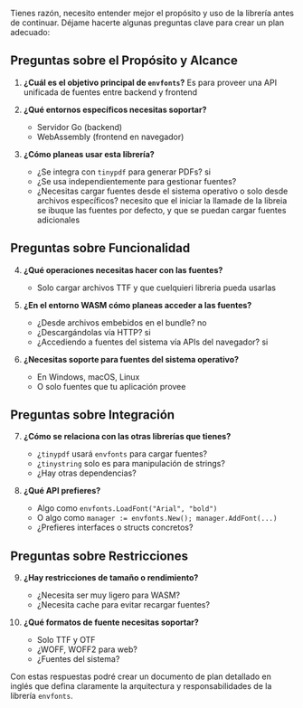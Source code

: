 Tienes razón, necesito entender mejor el propósito y uso de la librería antes de continuar. Déjame hacerte algunas preguntas clave para crear un plan adecuado:

## Preguntas sobre el Propósito y Alcance

1. **¿Cuál es el objetivo principal de `envfonts`?**
 Es para proveer una API unificada de fuentes entre backend y frontend

2. **¿Qué entornos específicos necesitas soportar?**
   - Servidor Go (backend)
   - WebAssembly (frontend en navegador)

3. **¿Cómo planeas usar esta librería?**
   - ¿Se integra con `tinypdf` para generar PDFs?
    si
   - ¿Se usa independientemente para gestionar fuentes?
   - ¿Necesitas cargar fuentes desde el sistema operativo o solo desde archivos específicos?
   necesito que el iniciar la llamade de la libreia se ibuque las fuentes por defecto, y que se puedan cargar fuentes adicionales

## Preguntas sobre Funcionalidad

4. **¿Qué operaciones necesitas hacer con las fuentes?**
   - Solo cargar archivos TTF y que cuelquieri libreria pueda usarlas


5. **¿En el entorno WASM cómo planeas acceder a las fuentes?**
   - ¿Desde archivos embebidos en el bundle?
     no
   - ¿Descargándolas vía HTTP?
   si
   - ¿Accediendo a fuentes del sistema vía APIs del navegador?
     si

6. **¿Necesitas soporte para fuentes del sistema operativo?**
   - En Windows, macOS, Linux
   - O solo fuentes que tu aplicación provee

## Preguntas sobre Integración

7. **¿Cómo se relaciona con las otras librerías que tienes?**
   - ¿`tinypdf` usará `envfonts` para cargar fuentes?
   - ¿`tinystring` solo es para manipulación de strings?
   - ¿Hay otras dependencias?

8. **¿Qué API prefieres?**
   - Algo como `envfonts.LoadFont("Arial", "bold")`
   - O algo como `manager := envfonts.New(); manager.AddFont(...)`
   - ¿Prefieres interfaces o structs concretos?

## Preguntas sobre Restricciones

9. **¿Hay restricciones de tamaño o rendimiento?**
   - ¿Necesita ser muy ligero para WASM?
   - ¿Necesita cache para evitar recargar fuentes?

10. **¿Qué formatos de fuente necesitas soportar?**
    - Solo TTF y OTF
    - ¿WOFF, WOFF2 para web?
    - ¿Fuentes del sistema?

Con estas respuestas podré crear un documento de plan detallado en inglés que defina claramente la arquitectura y responsabilidades de la librería `envfonts`.